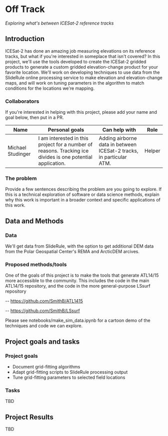 # Off Track 
_Exploring what's between ICESat-2 reference tracks_


## Introduction

ICESat-2 has done an amazing job measuring elevations on its reference tracks, but what if you're interested in someplace that isn't covered?  In this project, we'll use the tools developed to create the ICESat-2 gridded products to generate a custom gridded elevation-change product for your favorite location.  We'll work on developing techniques to use data from the SlideRule online processing service to make elevation and elevation-change maps, and will work on tuning parameters in the algorithm to match conditions for the locations we're mapping.


### Collaborators

If you're interested in helping with this project, please add your name and goal below, then put in a PR.

| Name | Personal goals | Can help with | Role |
| ------------- | ------------- | ------------- | ------------- |
| Michael Studinger | I am interested in this project for a number of reasons. Tracking ice divides is one potential application. | Adding airborne data in between ICESat-2 tracks, in particular ATM. | Helper |


### The problem

Provide a few sentences describing the problem are you going to explore. If this is a technical exploration of software or data science methods, explain why this work is important in a broader context and specific applications of this work.

## Data and Methods

### Data

We'll get data from SlideRule, with the option to get additional DEM data from the Polar Geospatial Center's REMA and ArcticDEM arcives.


### Proposed methods/tools

One of the goals of this project is to make the tools that generate ATL14/15 more accessible to the community.  This includes the code in the main ATL14/15 repository, and the code in the more general-purpose LSsurf repository

-- https://github.com/SmithB/ATL1415

-- https://github.com/SmithB/LSsurf

Please see notebooks/make\_sim\_data.ipynb for a cartoon demo of the techniques and code we can explore.

<!--- # ### Additional resources or background reading

# Optional: links to manuscripts or technical documents providing background information, context, or other relevant information. --->

## Project goals and tasks

### Project goals

* Document grid-fitting algorithms
* Adapt grid-fitting scripts to SlideRule processing output
* Tune grid-fitting parameters to selected field locations

### Tasks

TBD


<!--- * Task 1 (all team members will learn to use GitHub)
* Task 2 (team members will use the scikit-learn python library)
  * Task 2a (assigned to team member A)
  * Task 2b (assigned to team member B)
* Task 3
* ... --->

## Project Results

TBD
